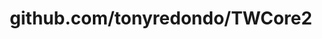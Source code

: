 ---
layout: post
title: github.com/tonyredondo/TWCore2
categories: link
tags: [انگلیسی, برنامه‌نویسی]
---
